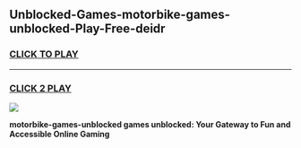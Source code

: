 
## Unblocked-Games-motorbike-games-unblocked-Play-Free-deidr
<h3>
<a href="https://premium76.site?title=motorbike-games-unblocked&ref=21A">CLICK TO PLAY</a></h3>
<hr>

<h3>
<a href="https://premium76.site?title=motorbike-games-unblocked&ref=21A">CLICK 2 PLAY</a>
  
</h3>

<a href="https://premium76.site?title=motorbike-games-unblocked&ref=21A"><img src="https://clearcache.store/games.png"></a>


**motorbike-games-unblocked games unblocked: Your Gateway to Fun and Accessible Online Gaming**
